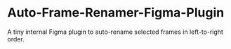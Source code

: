 # Auto-Frame-Renamer-Figma-Plugin
A tiny internal Figma plugin to auto-rename selected frames in left-to-right order.
